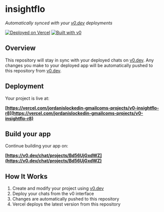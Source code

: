 # insightflo

*Automatically synced with your [v0.dev](https://v0.dev) deployments*

[![Deployed on Vercel](https://img.shields.io/badge/Deployed%20on-Vercel-black?style=for-the-badge&logo=vercel)](https://vercel.com/jordanislockedin-gmailcoms-projects/v0-insightflo-r8)
[![Built with v0](https://img.shields.io/badge/Built%20with-v0.dev-black?style=for-the-badge)](https://v0.dev/chat/projects/Bd56UjGxdWZ)

## Overview

This repository will stay in sync with your deployed chats on [v0.dev](https://v0.dev).
Any changes you make to your deployed app will be automatically pushed to this repository from [v0.dev](https://v0.dev).

## Deployment

Your project is live at:

**[https://vercel.com/jordanislockedin-gmailcoms-projects/v0-insightflo-r8](https://vercel.com/jordanislockedin-gmailcoms-projects/v0-insightflo-r8)**

## Build your app

Continue building your app on:

**[https://v0.dev/chat/projects/Bd56UjGxdWZ](https://v0.dev/chat/projects/Bd56UjGxdWZ)**

## How It Works

1. Create and modify your project using [v0.dev](https://v0.dev)
2. Deploy your chats from the v0 interface
3. Changes are automatically pushed to this repository
4. Vercel deploys the latest version from this repository